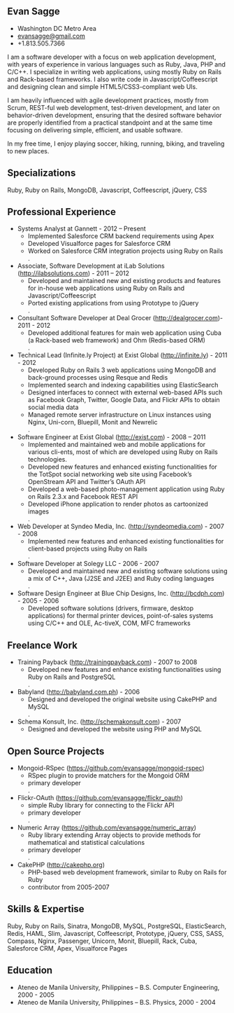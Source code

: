 Evan Sagge
--
- Washington DC Metro Area
- evansagge@gmail.com 
- +1.813.505.7366


I am a software developer with a focus on web application development, with years of experience in various languages such as Ruby, Java, PHP and C/C++. I specialize in writing web applications, using mostly Ruby on Rails and Rack-based frameworks. I also write code in Javascript/Coffeescript and designing clean and simple HTML5/CSS3-compliant web UIs.

I am heavily influenced with agile development practices, mostly from Scrum, REST-ful web development, test-driven development, and later on behavior-driven development, ensuring that the desired software behavior are properly identified from a practical standpoint and at the same time focusing on delivering simple, efficient, and usable software.

In my free time, I enjoy playing soccer, hiking, running, biking, and traveling to new places.


Specializations
--
Ruby, Ruby on Rails, MongoDB, Javascript, Coffeescript, jQuery, CSS


Professional Experience
--

- Systems Analyst at Gannett - 2012 – Present
  - Implemented Salesforce CRM backend requirements using Apex
  - Developed Visualforce pages for Salesforce CRM
  - Worked on Salesforce CRM integration projects using Ruby on Rails  
. 
- Associate, Software Development at iLab Solutions (http://ilabsolutions.com) - 2011 – 2012
  - Developed and maintained new and existing products and features for in-house web applications using Ruby on Rails and Javascript/Coffeescript
  - Ported existing applications from using Prototype to jQuery  
. 
- Consultant Software Developer at Deal Grocer (http://dealgrocer.com)- 2011 - 2012
  - Developed additional features for main web application using Cuba (a Rack-based web framework) and Ohm (Redis-based ORM)  
. 
- Technical Lead (Infinite.ly Project) at Exist Global (http://infinite.ly) - 2011 - 2012
  - Developed Ruby on Rails 3 web applications using MongoDB and back-ground processes using Resque and Redis
  - Implemented search and indexing capabilities using ElasticSearch
  - Designed interfaces to connect with external web-based APIs such as Facebook Graph, Twitter, Google Data, and Flickr APIs to obtain social media data
  - Managed remote server infrastructure on Linux instances using Nginx, Uni-corn, Bluepill, Monit and Newrelic  
. 
- Software Engineer at Exist Global (http://exist.com) - 2008 – 2011
  - Implemented and maintained web and mobile applications for various cli-ents, most of which are developed using Ruby on Rails technologies.
  - Developed new features and enhanced existing functionalities for the TotSpot social networking web site using Facebook’s OpenStream API and Twitter’s OAuth API
  - Developed a web-based photo-management application using Ruby on Rails 2.3.x and Facebook REST API 
  - Developed iPhone application to render photos as cartoonized images  
. 
- Web Developer at Syndeo Media, Inc. (http://syndeomedia.com) - 2007 - 2008
  - Implemented new features and enhanced existing functionalities for client-based projects using Ruby on Rails  
. 
- Software Developer at Solegy LLC - 2006 - 2007
  - Developed and maintained new and existing software solutions using a mix of C++, Java (J2SE and J2EE) and Ruby coding languages  
. 
- Software Design Engineer at Blue Chip Designs, Inc. (http://bcdph.com) - 2005 - 2006
  - Developed software solutions (drivers, firmware, desktop applications) for thermal printer devices, point-of-sales systems using C/C++ and OLE, Ac-tiveX, COM, MFC frameworks


Freelance Work
--

- Training Payback (http://trainingpayback.com) - 2007 to 2008 
  - Developed new features and enhance existing functionalities using Ruby on Rails and PostgreSQL  
. 
- Babyland (http://babyland.com.ph) - 2006 
  - Designed and developed the original website using CakePHP and MySQL  
. 
- Schema Konsult, Inc. (http://schemakonsult.com) - 2007
  - Designed and developed the website using PHP and MySQL
 
Open Source Projects
--

- Mongoid-RSpec (https://github.com/evansagge/mongoid-rspec) 
  - RSpec plugin to provide matchers for the Mongoid ORM
  - primary developer  
. 
- Flickr-OAuth (https://github.com/evansagge/flickr_oauth)
  - simple Ruby library for connecting to the Flickr API
  - primary developer  
. 
- Numeric Array (https://github.com/evansagge/numeric_array)
  - Ruby library extending Array objects to provide methods for mathematical and statistical calculations
  - primary developer  
. 
- CakePHP (http://cakephp.org) 
  - PHP-based web development framework, similar to Ruby on Rails for Ruby
  - contributor from 2005-2007


Skills & Expertise
--
Ruby, Ruby on Rails, Sinatra, 
MongoDB, MySQL, PostgreSQL, ElasticSearch, Redis, 
HAML, Slim, Javascript, Coffeescript, Prototype, jQuery, CSS, SASS, Compass, 
Nginx, Passenger, Unicorn, Monit, Bluepill, Rack, Cuba, 
Salesforce CRM, Apex, Visualforce Pages


Education
--
- Ateneo de Manila University, Philippines – B.S. Computer Engineering, 2000 - 2005
- Ateneo de Manila University, Philippines – B.S. Physics, 2000 - 2004
